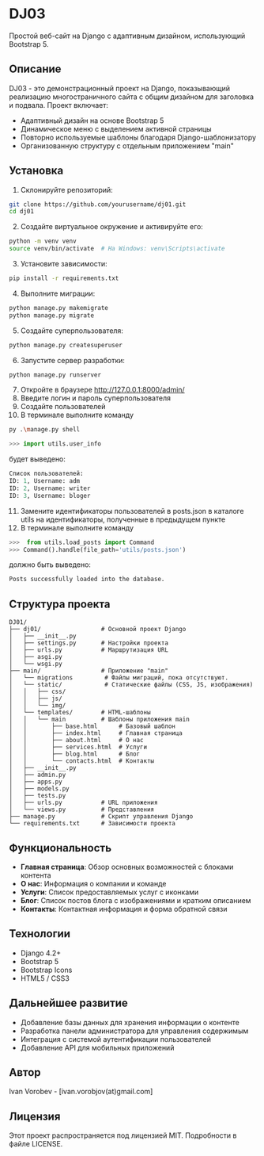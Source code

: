 # DJ03

Простой веб-сайт на Django с адаптивным дизайном, использующий Bootstrap 5.

## Описание

DJ03 - это демонстрационный проект на Django, показывающий реализацию многостраничного сайта с общим дизайном для заголовка и подвала. Проект включает:
- Адаптивный дизайн на основе Bootstrap 5
- Динамическое меню с выделением активной страницы
- Повторно используемые шаблоны благодаря Django-шаблонизатору
- Организованную структуру с отдельным приложением "main"

## Установка

1. Склонируйте репозиторий:
```bash
git clone https://github.com/yourusername/dj01.git
cd dj01
```

2. Создайте виртуальное окружение и активируйте его:
```bash
python -m venv venv
source venv/bin/activate  # На Windows: venv\Scripts\activate
```

3. Установите зависимости:
```bash
pip install -r requirements.txt
```

4. Выполните миграции:
```bash
python manage.py makemigrate
python manage.py migrate
```
5. Создайте суперпользователя:
```bash
python manage.py createsuperuser
```

6. Запустите сервер разработки:
```bash
python manage.py runserver
```
7. Откройте в браузере http://127.0.0.1:8000/admin/
8. Введите логин и пароль суперпользователя
9. Создайте пользователей
10. В терминале выполните команду 
```bash
py .\manage.py shell
```
```python
>>> import utils.user_info 
```
будет выведено:
```python
Список пользователей:
ID: 1, Username: adm
ID: 2, Username: writer
ID: 3, Username: bloger
```
11. Замените идентификаторы пользователей в posts.json в каталоге utils на идентификаторы, полученные в предыдущем пункте
12. В терминале выполните команду 
```python
>>>  from utils.load_posts import Command
>>> Command().handle(file_path='utils/posts.json')
```
должно быть выведено:
```python
Posts successfully loaded into the database.
```

## Структура проекта

```
DJ01/
├── dj01/                 # Основной проект Django
│   ├── __init__.py
│   ├── settings.py       # Настройки проекта
│   ├── urls.py           # Маршрутизация URL
│   ├── asgi.py
│   └── wsgi.py
├── main/                 # Приложение "main"
│   └── migrations         # Файлы миграций, пока отсутствуют.
│   └── static/            # Статические файлы (CSS, JS, изображения)
│   │   ├── css/
│   │   ├── js/
│   │   └── img/
│   └── templates/        # HTML-шаблоны
│   │   └── main          # Шаблоны приложения main
│   │       ├── base.html      # Базовый шаблон
│   │       ├── index.html     # Главная страница
│   │       ├── about.html     # О нас
│   │       ├── services.html  # Услуги 
│   │       ├── blog.html      # Блог
│   │       └── contacts.html  # Контакты
│   ├── __init__.py
│   ├── admin.py
│   ├── apps.py
│   ├── models.py
│   ├── tests.py
│   ├── urls.py           # URL приложения
│   └── views.py          # Представления
├── manage.py             # Скрипт управления Django
└── requirements.txt      # Зависимости проекта
```

## Функциональность

- **Главная страница**: Обзор основных возможностей с блоками контента
- **О нас**: Информация о компании и команде
- **Услуги**: Список предоставляемых услуг с иконками
- **Блог**: Список постов блога с изображениями и кратким описанием
- **Контакты**: Контактная информация и форма обратной связи

## Технологии

- Django 4.2+
- Bootstrap 5
- Bootstrap Icons
- HTML5 / CSS3

## Дальнейшее развитие

- Добавление базы данных для хранения информации о контенте
- Разработка панели администратора для управления содержимым
- Интеграция с системой аутентификации пользователей
- Добавление API для мобильных приложений

## Автор

Ivan Vorobev - [ivan.vorobjov(at)gmail.com]

## Лицензия

Этот проект распространяется под лицензией MIT. Подробности в файле LICENSE.